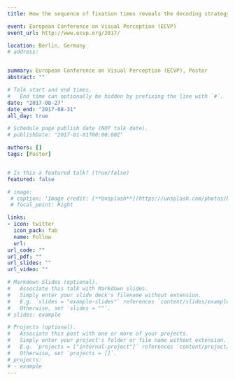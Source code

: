 ```yaml
---
title: How the sequence of fixation times reveals the decoding strategy of emotional faces

event: European Conference on Visual Perception (ECVP)
event_url: http://www.ecvp.org/2017/

location: Berlin, Germany
# address:


summary: European Conference on Visual Perception (ECVP), Poster
abstract: ""

# Talk start and end times.
#   End time can optionally be hidden by prefixing the line with `#`.
date: "2017-08-27"
date_end: "2017-08-31"
all_day: true

# Schedule page publish date (NOT talk date).
# publishDate: "2017-01-01T00:00:00Z"

authors: []
tags: [Poster]


# Is this a featured talk? (true/false)
featured: false

# image:
 # caption: 'Image credit: [**Unsplash**](https://unsplash.com/photos/bzdhc5b3Bxs)'
 # focal_point: Right

links:
- icon: twitter
  icon_pack: fab
  name: Follow
  url: 
url_code: ""
url_pdf: ""
url_slides: ""
url_video: ""

# Markdown Slides (optional).
#   Associate this talk with Markdown slides.
#   Simply enter your slide deck's filename without extension.
#   E.g. `slides = "example-slides"` references `content/slides/example-slides.md`.
#   Otherwise, set `slides = ""`.
# slides: example

# Projects (optional).
#   Associate this post with one or more of your projects.
#   Simply enter your project's folder or file name without extension.
#   E.g. `projects = ["internal-project"]` references `content/project/deep-learning/index.md`.
#   Otherwise, set `projects = []`.
# projects:
# - example
---
```

